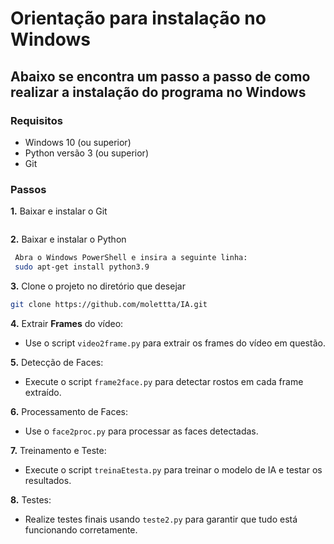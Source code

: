 
# Orientação para instalação no Windows
## Abaixo se encontra um passo a passo de como realizar a instalação do programa no Windows


### Requisitos 

- Windows 10 (ou superior)
- Python versão 3 (ou superior)
- Git

### Passos 
**1.** Baixar e instalar o Git
```bash
```
**2.**  Baixar e instalar o Python
```bash
 Abra o Windows PowerShell e insira a seguinte linha:
 sudo apt-get install python3.9
```
 **3.** Clone o projeto no diretório que desejar
 ````bash
 git clone https://github.com/molettta/IA.git
 ````
**4.** Extrair **Frames** do vídeo:

- Use o script `video2frame.py` para extrair os frames do vídeo em questão.

**5.**  Detecção de Faces:

- Execute o script `frame2face.py` para detectar rostos em cada frame extraído.

**6.**  Processamento de Faces:

- Use o `face2proc.py` para processar as faces detectadas.

**7.**  Treinamento e Teste:

- Execute o script `treinaEtesta.py` para treinar o modelo de IA e testar os resultados.

**8.**  Testes:

- Realize testes finais usando `teste2.py` para garantir que tudo está funcionando corretamente.
